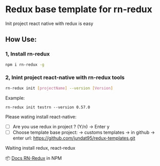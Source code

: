 # Redux base template for rn-redux
Init project react native with redux is easy

## How Use:

### 1, Install rn-redux
```bash
npm i rn-redux -g
```

### 2, Inint project react-native with rn-redux tools
```bash
rn-redux init [projectName] --version [Version]
````
Example: 

```
rn-redux init testrn --version 0.57.0
```

Please wating install react-native:

 - [ ] Are you use redux in project ? (Y/n) -> Enter y
 - [ ] Choose template base project: ->  customs templates -> in github -> enter url: https://github.com/jundat95/redux-templates.git

Waiting install redux, react-redux

📦  [Docs RN-Redux](https://www.npmjs.com/package/rn-redux) in NPM
